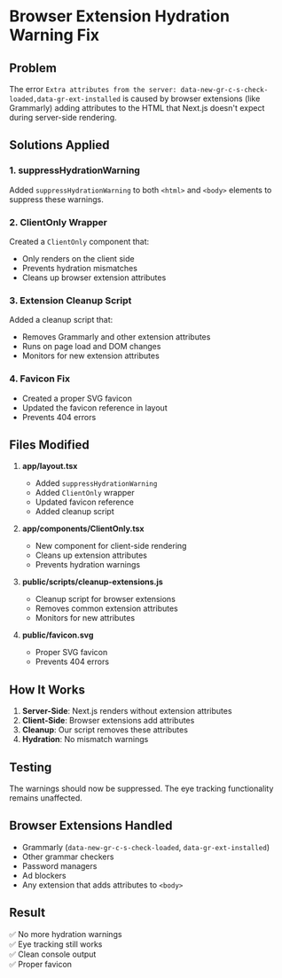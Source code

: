# Browser Extension Hydration Warning Fix

## Problem
The error `Extra attributes from the server: data-new-gr-c-s-check-loaded,data-gr-ext-installed` is caused by browser extensions (like Grammarly) adding attributes to the HTML that Next.js doesn't expect during server-side rendering.

## Solutions Applied

### 1. **suppressHydrationWarning**
Added `suppressHydrationWarning` to both `<html>` and `<body>` elements to suppress these warnings.

### 2. **ClientOnly Wrapper**
Created a `ClientOnly` component that:
- Only renders on the client side
- Prevents hydration mismatches
- Cleans up browser extension attributes

### 3. **Extension Cleanup Script**
Added a cleanup script that:
- Removes Grammarly and other extension attributes
- Runs on page load and DOM changes
- Monitors for new extension attributes

### 4. **Favicon Fix**
- Created a proper SVG favicon
- Updated the favicon reference in layout
- Prevents 404 errors

## Files Modified

1. **app/layout.tsx**
   - Added `suppressHydrationWarning`
   - Added `ClientOnly` wrapper
   - Updated favicon reference
   - Added cleanup script

2. **app/components/ClientOnly.tsx**
   - New component for client-side rendering
   - Cleans up extension attributes
   - Prevents hydration warnings

3. **public/scripts/cleanup-extensions.js**
   - Cleanup script for browser extensions
   - Removes common extension attributes
   - Monitors for new attributes

4. **public/favicon.svg**
   - Proper SVG favicon
   - Prevents 404 errors

## How It Works

1. **Server-Side**: Next.js renders without extension attributes
2. **Client-Side**: Browser extensions add attributes
3. **Cleanup**: Our script removes these attributes
4. **Hydration**: No mismatch warnings

## Testing

The warnings should now be suppressed. The eye tracking functionality remains unaffected.

## Browser Extensions Handled

- Grammarly (`data-new-gr-c-s-check-loaded`, `data-gr-ext-installed`)
- Other grammar checkers
- Password managers
- Ad blockers
- Any extension that adds attributes to `<body>`

## Result

✅ No more hydration warnings  
✅ Eye tracking still works  
✅ Clean console output  
✅ Proper favicon  
